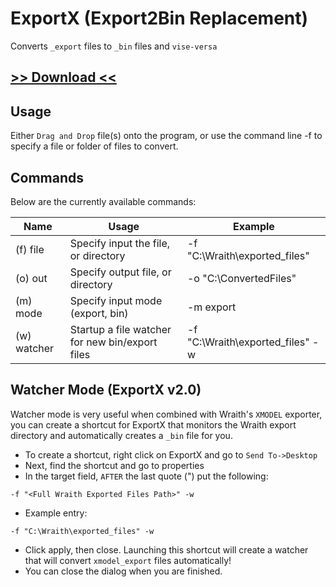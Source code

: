 # ExportX (Export2Bin Replacement)
Converts `_export` files to `_bin` files and `vise-versa`

## [>> Download <<](http://aviacreations.com/wraith/#utilities-view)

## Usage
Either `Drag and Drop` file(s) onto the program, or use the command line -f to specify a file or folder of files to convert.

## Commands
Below are the currently available commands:

| Name | Usage | Example
| ----- | ----- | -----
| (f) file | Specify input the file, or directory | -f "C:\Wraith\exported_files"
| (o) out | Specify output file, or directory | -o "C:\ConvertedFiles"
| (m) mode | Specify input mode (export, bin) | -m export
| (w) watcher | Startup a file watcher for new bin/export files | -f "C:\Wraith\exported_files" -w

## Watcher Mode (ExportX v2.0)
Watcher mode is very useful when combined with Wraith's `XMODEL` exporter, you can create a shortcut for ExportX that monitors the Wraith export directory and automatically creates a `_bin` file for you.

- To create a shortcut, right click on ExportX and go to `Send To->Desktop`
- Next, find the shortcut and go to properties
- In the target field, `AFTER` the last quote (") put the following:
```
-f "<Full Wraith Exported Files Path>" -w
```
- Example entry:
```
-f "C:\Wraith\exported_files" -w
```
- Click apply, then close. Launching this shortcut will create a watcher that will convert `xmodel_export` files automatically!
- You can close the dialog when you are finished.
